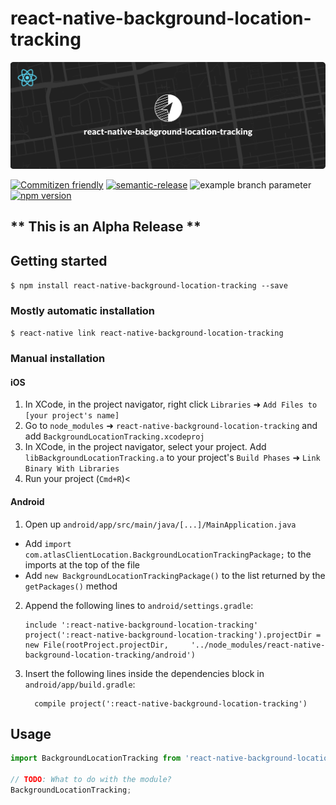 # react-native-background-location-tracking

<img src="cover.png"/><br/>

[![Commitizen friendly](https://img.shields.io/badge/commitizen-friendly-brightgreen.svg)](http://commitizen.github.io/cz-cli/)
[![semantic-release](https://img.shields.io/badge/%20%20%F0%9F%93%A6%F0%9F%9A%80-semantic--release-e10079.svg)](https://github.com/semantic-release/semantic-release)
![example branch parameter](https://github.com/ravali121/ReactNativeLocationTracking/actions/workflows/release.yml/badge.svg?branch=ch-semantic-release-test)
[![npm version](http://img.shields.io/npm/v/react-native-background-location-tracking.svg?style=flat-square)](https://npmjs.org/package/react-native-background-location-tracking "View this project on npm")

## ** This is an Alpha Release **
## Getting started

`$ npm install react-native-background-location-tracking --save`

### Mostly automatic installation

`$ react-native link react-native-background-location-tracking`

### Manual installation


#### iOS

1. In XCode, in the project navigator, right click `Libraries` ➜ `Add Files to [your project's name]`
2. Go to `node_modules` ➜ `react-native-background-location-tracking` and add `BackgroundLocationTracking.xcodeproj`
3. In XCode, in the project navigator, select your project. Add `libBackgroundLocationTracking.a` to your project's `Build Phases` ➜ `Link Binary With Libraries`
4. Run your project (`Cmd+R`)<

#### Android

1. Open up `android/app/src/main/java/[...]/MainApplication.java`
  - Add `import com.atlasClientLocation.BackgroundLocationTrackingPackage;` to the imports at the top of the file
  - Add `new BackgroundLocationTrackingPackage()` to the list returned by the `getPackages()` method
2. Append the following lines to `android/settings.gradle`:
  	```
  	include ':react-native-background-location-tracking'
  	project(':react-native-background-location-tracking').projectDir = new File(rootProject.projectDir, 	'../node_modules/react-native-background-location-tracking/android')
  	```
3. Insert the following lines inside the dependencies block in `android/app/build.gradle`:
  	```
      compile project(':react-native-background-location-tracking')
  	```


## Usage
```javascript
import BackgroundLocationTracking from 'react-native-background-location-tracking';

// TODO: What to do with the module?
BackgroundLocationTracking;
```
